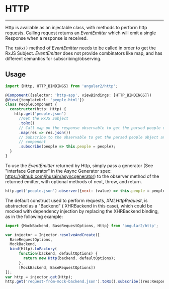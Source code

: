 # HTTP
-----------------------------------

Http is available as an injectable class, with methods to perform http requests. Calling request returns an *EventEmitter* which will emit a single Response when a response is received.

The `toRx()` method of *EventEmitter* needs to be called in order to get the RxJS Subject. *EventEmitter* does not provide combinators like map, and has different semantics for subscribing/observing.

## Usage

``` TypeScript
import {Http, HTTP_BINDINGS} from 'angular2/http';

@Component({selector: 'http-app', viewBindings: [HTTP_BINDINGS]})
@View({templateUrl: 'people.html'})
class PeopleComponent {
  constructor(http: Http) {
    http.get('people.json')
      //Get the RxJS Subject
      .toRx()
      // Call map on the response observable to get the parsed people object
      .map(res => res.json())
      // Subscribe to the observable to get the parsed people object and attach it to the
      // component
      .subscribe(people => this.people = people);
  }
}
```

To use the *EventEmitter* returned by Http, simply pass a generator (See "interface Generator" in the Async Generator spec: https://github.com/jhusain/asyncgenerator) to the observer method of the returned emitter, with optional methods of next, throw, and return.

``` js
http.get('people.json').observer({next: (value) => this.people = people});
```

The default construct used to perform requests, *XMLHttpRequest*, is abstracted as a "Backend" ( XHRBackend in this case), which could be mocked with dependency injection by replacing the XHRBackend binding, as in the following example:

``` TypeScript
import {MockBackend, BaseRequestOptions, Http} from 'angular2/http';

var injector = Injector.resolveAndCreate([
  BaseRequestOptions,
  MockBackend,
  bind(Http).toFactory(
      function(backend, defaultOptions) {
        return new Http(backend, defaultOptions);
      },
      [MockBackend, BaseRequestOptions])
]);
var http = injector.get(Http);
http.get('request-from-mock-backend.json').toRx().subscribe((res:Response) => doSomething(res));
```

